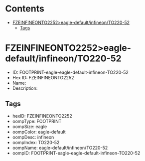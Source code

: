 



Contents
========

* [FZEINFINEONTO2252>eagle-default/infineon/TO220-52](#fzeinfineonto2252eagle-defaultinfineonto220-52)
	* [Tags](#tags)

# FZEINFINEONTO2252>eagle-default/infineon/TO220-52

- ID: FOOTPRINT-eagle-eagle-default-infineon-TO220-52
- Hex ID: FZEINFINEONTO2252
- Name: 
- Description: 

## Tags

- hexID: FZEINFINEONTO2252
- oompType: FOOTPRINT
- oompSize: eagle
- oompColor: eagle-default
- oompDesc: infineon
- oompIndex: TO220-52
- oompName: eagle-default/infineon/TO220-52
- oompID: FOOTPRINT-eagle-eagle-default-infineon-TO220-52
